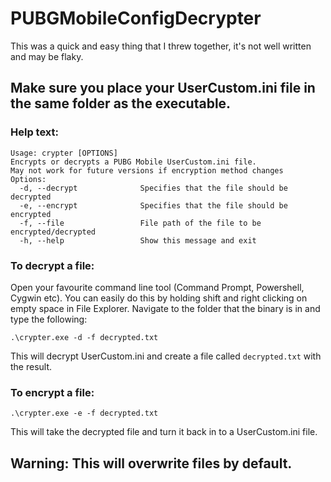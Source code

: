 # PUBGMobileConfigDecrypter
This was a quick and easy thing that I threw together, it's not well written and may be flaky.

## Make sure you place your UserCustom.ini file in the same folder as the executable.
### Help text:
```
Usage: crypter [OPTIONS]
Encrypts or decrypts a PUBG Mobile UserCustom.ini file.
May not work for future versions if encryption method changes
Options:
  -d, --decrypt              Specifies that the file should be decrypted
  -e, --encrypt              Specifies that the file should be encrypted
  -f, --file                 File path of the file to be encrypted/decrypted
  -h, --help                 Show this message and exit
```

### To decrypt a file:
Open your favourite command line tool (Command Prompt, Powershell, Cygwin etc).
You can easily do this by holding shift and right clicking on empty space in File Explorer.
Navigate to the folder that the binary is in and type the following:
```
.\crypter.exe -d -f decrypted.txt
```

This will decrypt UserCustom.ini and create a file called `decrypted.txt` with the result.

### To encrypt a file:
```
.\crypter.exe -e -f decrypted.txt
```

This will take the decrypted file and turn it back in to a UserCustom.ini file.

## Warning: This will overwrite files by default.